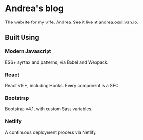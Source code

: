 # Andrea's blog

The website for my wife, Andrea. See it live at [andrea.osullivan.io](http://andrea.osullivan.io).

## Built Using

### Modern Javascript

ES6+ syntax and patterns, via Babel and Webpack.

### React

React v16+, including Hooks. Every component is a SFC.

### Bootstrap

Bootstrap v4.1, with custom Sass variables.

### Netlify

A continuous deployment process via Netlify.
